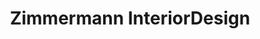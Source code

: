 ---
title: "Zimmermann InteriorDesign"
url: /berlin/zimmermann-interiordesign/
shop: Raumausstattung
---